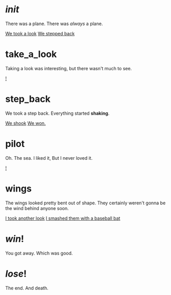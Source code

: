 # _init_
There was a plane.
There was *always* a plane.

[We took a look](take_a_look)
[We stepped back](step_back)

# take_a_look
Taking a look was interesting, but there wasn't much to see.

[!](!)

# step_back
We took a step back.
Everything started **shaking**.

[We shook](!)
[We won.](_win_!)

# pilot
Oh. The sea.
I liked it,
But I never loved it.

[!](!)

# wings
The wings looked pretty bent out of shape.
They certainly weren't gonna be the wind behind anyone soon.

[I took another look](_init_)
[I smashed them with a baseball bat](_close_)

# _win_!
You got away.
Which was good.

# _lose_!
The end. And death.
